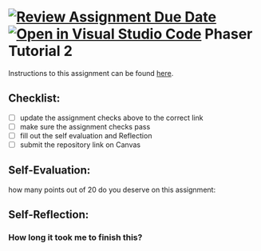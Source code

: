 [![Review Assignment Due Date](https://classroom.github.com/assets/deadline-readme-button-24ddc0f5d75046c5622901739e7c5dd533143b0c8e959d652212380cedb1ea36.svg)](https://classroom.github.com/a/dFH1Gw6i)
[![Open in Visual Studio Code](https://classroom.github.com/assets/open-in-vscode-718a45dd9cf7e7f842a935f5ebbe5719a5e09af4491e668f4dbf3b35d5cca122.svg)](https://classroom.github.com/online_ide?assignment_repo_id=13182423&assignment_repo_type=AssignmentRepo)
Phaser Tutorial 2
=====================

Instructions to this assignment can be found [here](https://uc.instructure.com/courses/1641850/assignments/20048180).

## Checklist:
- [ ] update the assignment checks above to the correct link
- [ ] make sure the assignment checks pass
- [ ] fill out the self evaluation and Reflection
- [ ] submit the repository link on Canvas

## Self-Evaluation:

how many points out of 20 do you deserve on this assignment:

## Self-Reflection:

### How long it took me to finish this?
